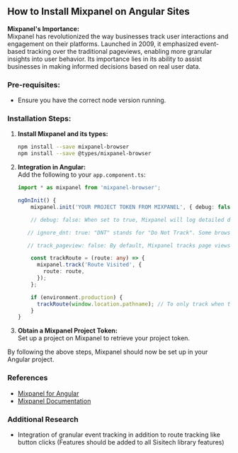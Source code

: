 ## How to Install Mixpanel on Angular Sites

**Mixpanel's Importance:**  
Mixpanel has revolutionized the way businesses track user interactions and engagement on their platforms. Launched in 2009, it emphasized event-based tracking over the traditional pageviews, enabling more granular insights into user behavior. Its importance lies in its ability to assist businesses in making informed decisions based on real user data.

### Pre-requisites:
- Ensure you have the correct node version running.

### Installation Steps:

1. **Install Mixpanel and its types:**  
   ```bash
   npm install --save mixpanel-browser
   npm install --save @types/mixpanel-browser
   ```

2. **Integration in Angular:**  
   Add the following to your `app.component.ts`:
   ```typescript
   import * as mixpanel from 'mixpanel-browser';

   ngOnInit() {
       mixpanel.init('YOUR PROJECT TOKEN FROM MIXPANEL', { debug: false, ignore_dnt: true, track_pageview: false });

       // debug: false: When set to true, Mixpanel will log detailed debug information to the browser's console. Keeping it as false means that Mixpanel will not output debug logs.

      // ignore_dnt: true: "DNT" stands for "Do Not Track". Some browsers allow users to set a DNT flag, indicating they do not wish to be tracked. If ignore_dnt is set to true, Mixpanel will ignore these flags and continue tracking users who have set the DNT flag in their browser. If it's false, Mixpanel will respect the DNT flag and not track those users.

      // track_pageview: false: By default, Mixpanel tracks page views automatically. If this is set to false, automatic pageview tracking is disabled. This is useful if you want more control over when and how page views are tracked.

       const trackRoute = (route: any) => {
         mixpanel.track('Route Visited', {
           route: route,
         });
       };

       if (environment.production) {
         trackRoute(window.location.pathname); // To only track when the API being used is the one in production
       }
   }
   ```

3. **Obtain a Mixpanel Project Token:**  
   Set up a project on Mixpanel to retrieve your project token.

By following the above steps, Mixpanel should now be set up in your Angular project.

### References
- [Mixpanel for Angular](https://medium.com/@jeffreyyy/mixpanel-for-angular-e0c0d8c08d3a)
- [Mixpanel Documentation](https://docs.mixpanel.com/docs/getting-started/what-is-mixpanel)

### Additional Research
- Integration of granular event tracking in addition to route tracking like button clicks (Features should be added to all Sisitech library features)
